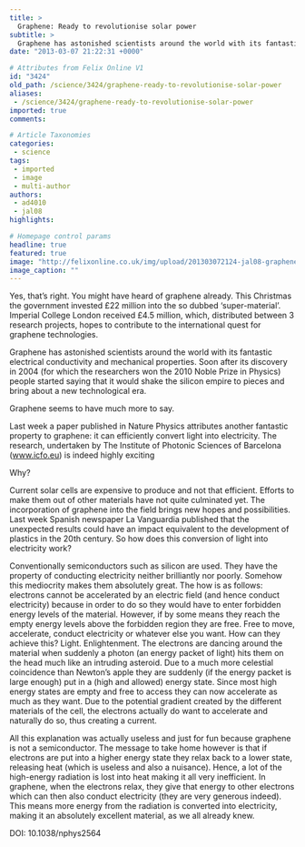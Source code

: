 ```yaml
---
title: >
  Graphene: Ready to revolutionise solar power
subtitle: >
  Graphene has astonished scientists around the world with its fantastic electrical conductivity and mechanical properties
date: "2013-03-07 21:22:31 +0000"

# Attributes from Felix Online V1
id: "3424"
old_path: /science/3424/graphene-ready-to-revolutionise-solar-power
aliases:
 - /science/3424/graphene-ready-to-revolutionise-solar-power
imported: true
comments:

# Article Taxonomies
categories:
 - science
tags:
 - imported
 - image
 - multi-author
authors:
 - ad4010
 - jal08
highlights:

# Homepage control params
headline: true
featured: true
image: "http://felixonline.co.uk/img/upload/201303072124-jal08-graphenei.jpg"
image_caption: ""
---
```


Yes, that’s right. You might have heard of graphene already. This Christmas the government invested £22 million into the so dubbed ‘super-material’. Imperial College London received £4.5 million, which, distributed between 3 research projects, hopes to contribute to the international quest for graphene technologies.

Graphene has astonished scientists around the world with its fantastic electrical conductivity and mechanical properties. Soon after its discovery in 2004 (for which the researchers won the 2010 Noble Prize in Physics) people started saying that it would shake the silicon empire to pieces and bring about a new technological era.

Graphene seems to have much more to say.

Last week a paper published in Nature Physics attributes another fantastic property to graphene: it can efficiently convert light into electricity. The research, undertaken by The Institute of Photonic Sciences of Barcelona (www.icfo.eu) is indeed highly exciting

Why?

Current solar cells are expensive to produce and not that efficient. Efforts to make them out of other materials have not quite culminated yet. The incorporation of graphene into the field brings new hopes and possibilities. Last week Spanish newspaper La Vanguardia published that the unexpected results could have an impact equivalent to the development of plastics in the 20th century.
 So how does this conversion of light into electricity work?

Conventionally semiconductors such as silicon are used. They have the property of conducting electricity neither brilliantly nor poorly. Somehow this mediocrity makes them absolutely great. The how is as follows: electrons cannot be accelerated by an electric field (and hence conduct electricity) because in order to do so they would have to enter forbidden energy levels of the material.
 However, if by some means they reach the empty energy levels above the forbidden region they are free. Free to move, accelerate, conduct electricity or whatever else you want. How can they achieve this? Light. Enlightenment. The electrons are dancing around the material when suddenly a photon (an energy packet of light) hits them on the head much like an intruding asteroid. Due to a much more celestial coincidence than Newton’s apple they are suddenly (if the energy packet is large enough) put in a (high and allowed) energy state. Since most high energy states are empty and free to access they can now accelerate as much as they want. Due to the potential gradient created by the different materials of the cell, the electrons actually do want to accelerate and naturally do so, thus creating a current.

All this explanation was actually useless and just for fun because graphene is not a semiconductor. The message to take home however is that if electrons are put into a higher energy state they relax back to a lower state, releasing heat (which is useless and also a nuisance). Hence, a lot of the high-energy radiation is lost into heat making it all very inefficient. In graphene, when the electrons relax, they give that energy to other electrons which can then also conduct electricity (they are very generous indeed). This means more energy from the radiation is converted into electricity, making it an absolutely excellent material, as we all already knew.

DOI: 10.1038/nphys2564
